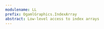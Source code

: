 ```yaml
---
modulename: LL
prefix: OgamlGraphics.IndexArray
abstract: Low-level access to index arrays
---
```



